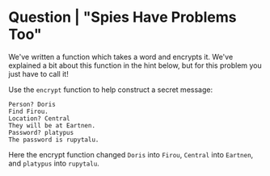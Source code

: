 # Question | "Spies Have Problems Too"

We've written a function which takes a word and encrypts it. We've explained a bit about this function in the hint below, but for this problem you just have to call it!

Use the ``encrypt`` function to help construct a secret message:

```
Person? Doris
Find Firou.
Location? Central
They will be at Eartnen.
Password? platypus
The password is rupytalu.
```

Here the encrypt function changed ``Doris`` into ``Firou``, ``Central`` into ``Eartnen``, and ``platypus`` into ``rupytalu``.
